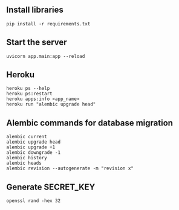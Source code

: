 ## Install libraries

    pip install -r requirements.txt


## Start the server

    uvicorn app.main:app --reload

## Heroku

    heroku ps --help
    heroku ps:restart
    heroku apps:info <app_name>
    heroku run "alembic upgrade head"


## Alembic commands for database migration 

    alembic current 
    alembic upgrade head 
    alembic upgrade +1
    alembic downgrade -1
    alembic history
    alembic heads
    alembic revision --autogenerate -m "revision x"


## Generate SECRET_KEY

    openssl rand -hex 32